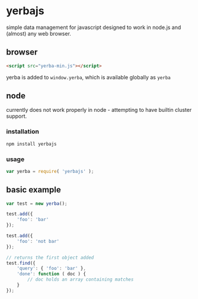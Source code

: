 # yerbajs
simple data management for javascript designed to work in node.js and (almost) any web browser.

## browser
```html
<script src="yerba-min.js"></script>
```
yerba is added to `window.yerba`, which is available globally as `yerba`

## node
currently does not work properly in node - attempting to have builtin cluster support.

### installation
```javascript
npm install yerbajs
```

### usage
```javascript
var yerba = require( 'yerbajs' );
```

## basic example
```javascript
var test = new yerba();

test.add({
	'foo': 'bar'
});

test.add({
	'foo': 'not bar'
});

// returns the first object added
test.find({
	'query': { 'foo': 'bar' },
	'done': function ( doc ) {
		// doc holds an array containing matches
	}
});
```
